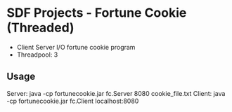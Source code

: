 # SDF Projects - Fortune Cookie (Threaded)

- Client Server I/O fortune cookie program
- Threadpool: 3

## Usage
Server: java -cp fortunecookie.jar fc.Server 8080 cookie_file.txt
Client: java -cp fortunecookie.jar fc.Client localhost:8080